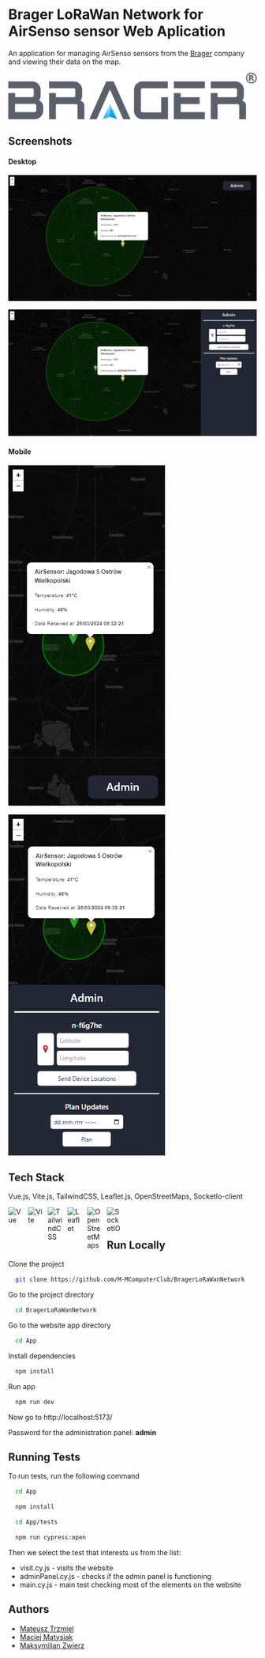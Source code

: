 
# Brager LoRaWan Network for AirSenso sensor Web Aplication

An application for managing AirSenso sensors from the [Brager](https://www.brager.pl) company and viewing their data on the map.

![Logo](../img/bragerLogo.png)

## Screenshots

#### Desktop
![Desktop Admin panel close](../img/desktopAdminClose.png)

![Desktop Admin panel open](../img/desktopAdminOpen.png)

#### Mobile
![Mobile Admin panel close](../img/mobileAdminClose.png)

![Mobile Admin panel open](../img/mobileAdminOpen.png)
## Tech Stack

Vue.js, Vite.js, TailwindCSS, Leaflet.js, OpenStreetMaps, SocketIo-client

<img align="left" alt="Vue" width="30px" style="padding-right:10px;" src="https://cdn.jsdelivr.net/gh/devicons/devicon@latest/icons/vuejs/vuejs-original.svg" />
<img align="left" alt="Vite" width="30px" style="padding-right:10px;" src="https://cdn.jsdelivr.net/gh/devicons/devicon@latest/icons/vitejs/vitejs-original.svg" />
<img align="left" alt="TailwindCSS" width="30px" style="padding-right:10px;" src="https://cdn.jsdelivr.net/gh/devicons/devicon@latest/icons/tailwindcss/tailwindcss-original.svg" />
<img align="left" alt="Leaflet" width="30px" style="padding-right:10px;" src="https://d2eip9sf3oo6c2.cloudfront.net/tags/images/000/001/096/thumb/leaflet.png" />
<img align="left" alt="OpenStreetMaps" width="30px" style="padding-right:10px;" src="https://upload.wikimedia.org/wikipedia/commons/thumb/b/b0/Openstreetmap_logo.svg/1024px-Openstreetmap_logo.svg.png" />
<img align="left" alt="SocketIO" width="30px" style="padding-right:10px;" src="https://cdn.jsdelivr.net/gh/devicons/devicon@latest/icons/socketio/socketio-original.svg" />
<br />
<br />

## Run Locally

Clone the project

```bash
  git clone https://github.com/M-MComputerClub/BragerLoRaWanNetwork
```

Go to the project directory

```bash
  cd BragerLoRaWanNetwork
```

Go to the website app directory

```bash
  cd App
```

Install dependencies

```bash
  npm install
```

Run app

```bash
  npm run dev
```

Now go to http://localhost:5173/

Password for the administration panel: **admin**

## Running Tests

To run tests, run the following command
```bash
  cd App
```
```bash
  npm install
```
```bash
  cd App/tests
```
```bash
  npm run cypress:open
```

Then we select the test that interests us from the list:

- visit.cy.js - visits the website
- adminPanel.cy.js - checks if the admin panel is functioning
- main.cy.js - main test checking most of the elements on the website


## Authors

- [Mateusz Trzmiel](https://github.com/TRZMlEL)
- [Maciej Matysiak](https://github.com/ItsMaciek)
- [Maksymilian Zwierz](https://github.com/Zwierzu2115)
